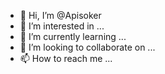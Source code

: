 - 👋 Hi, I’m @Apisoker
- 👀 I’m interested in ...
- 🌱 I’m currently learning ...
- 💞️ I’m looking to collaborate on ...
- 📫 How to reach me ...

<!---
Apisoker/Apisoker is a ✨ special ✨ repository because its `README.md` (this file) appears on your GitHub profile.
You can click the Preview link to take a look at your changes.
--->
